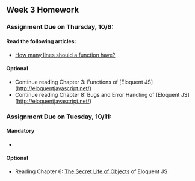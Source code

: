 ## Week 3 Homework

### Assignment Due on Thursday, 10/6:

#### Read the following articles:

* [How many lines should a function have?](http://stackoverflow.com/questions/611304/how-many-lines-of-code-should-a-function-procedure-method-have)

#### Optional
* Continue reading Chapter 3: Functions of [Eloquent JS] (http://eloquentjavascript.net/)
* Continue reading Chapter 8: Bugs and Error Handling of [Eloquent JS] (http://eloquentjavascript.net/)

### Assignment Due on Tuesday, 10/11:

#### Mandatory

* 

#### Optional
* Reading Chapter 6: [The Secret Life of Objects](http://eloquentjavascript.net/06_object.html) of Eloquent JS
